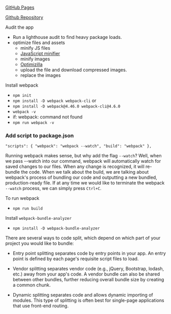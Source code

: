 [GitHub Pages](https://duckarroyo.github.io/food-festival/)

[Github Repository](https://github.com/DuckArroyo/food-festival)

Audit the app

- Run a lighthouse audit to find heavy package loads.
- optimize files and assets
  - minify JS files
  - [JavaScript minifier](https://www.toptal.com/developers/javascript-minifier/)
  - minify images
  - [Optimizilla](https://imagecompressor.com/)
  - upload the file and download compressed images.
  - replace the images

Install webpack

- `npm init`
- `npm install -D webpack webpack-cli`
  or
- `npm install -D webpack@4.46.0 webpack-cli@4.6.0`
- `webpack -v`
- if: webpack: command not found
- `npm run webpack -v`

### Add script to package.json

`"scripts": { "webpack": "webpack --watch", "build": "webpack" },`

Running webpack makes sense, but why add the flag `--watch`? Well, when we pass --watch into our command, webpack will automatically watch for saved changes to our files. When any change is recognized, it will re-bundle the code. When we talk about the build, we are talking about webpack's process of bundling our code and outputting a new bundled, production-ready file. If at any time we would like to terminate the webpack `--watch` process, we can simply press `Ctrl+C`.

To run webpack

- `npm run build`

Install `webpack-bundle-analyzer`

- `npm install -D webpack-bundle-analyzer`

There are several ways to code split, which depend on which part of your project you would like to bundle:

- Entry point splitting separates code by entry points in your app. An entry point is defined by each page's requisite script files to load.

- Vendor splitting separates vendor code (e.g., jQuery, Bootstrap, lodash, etc.) away from your app's code. A vendor bundle can also be shared between other bundles, further reducing overall bundle size by creating a common chunk.

- Dynamic splitting separates code and allows dynamic importing of modules. This type of splitting is often best for single-page applications that use front-end routing.

